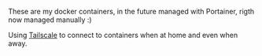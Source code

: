 These are my docker containers, in the future managed with Portainer, rigth now managed manually :)


Using [Tailscale](https://github.com/tailscale) to connect to containers when at home and even when away.
